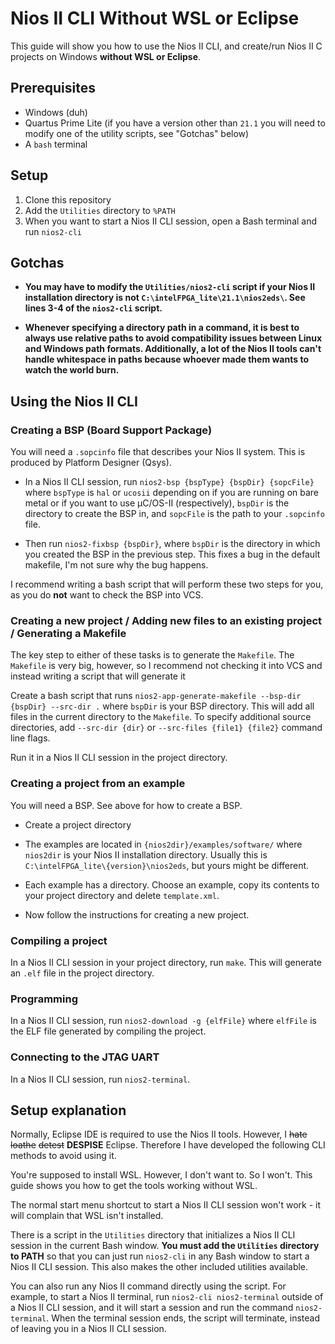 # Nios II CLI Without WSL or Eclipse

This guide will show you how to use the Nios II CLI, and create/run Nios II C projects on Windows **without WSL or Eclipse**.

## Prerequisites

* Windows (duh)
* Quartus Prime Lite (if you have a version other than `21.1` you will need to modify one of the utility scripts, see "Gotchas" below)
* A `bash` terminal

## Setup

1. Clone this repository
2. Add the `Utilities` directory to `%PATH`
3. When you want to start a Nios II CLI session, open a Bash terminal and run `nios2-cli`

## Gotchas

* **You may have to modify the `Utilities/nios2-cli` script if your Nios II installation directory is not `C:\intelFPGA_lite\21.1\nios2eds\`. See lines 3-4 of the `nios2-cli` script.**

* **Whenever specifying a directory path in a command, it is best to always use relative paths to avoid compatibility issues between Linux and Windows path formats. Additionally, a lot of the Nios II tools can't handle whitespace in paths because whoever made them wants to watch the world burn.**

## Using the Nios II CLI

### Creating a BSP (Board Support Package)

You will need a `.sopcinfo` file that describes your Nios II system. This is produced by Platform Designer (Qsys).

* In a Nios II CLI session, run `nios2-bsp {bspType} {bspDir} {sopcFile}` where `bspType` is `hal` or `ucosii` depending on if you are running on bare metal or if you want to use μC/OS-II (respectively), `bspDir` is the directory to create the BSP in, and `sopcFile` is the path to your `.sopcinfo` file.

* Then run `nios2-fixbsp {bspDir}`, where `bspDir` is the directory in which you created the BSP in the previous step. This fixes a bug in the default makefile, I'm not sure why the bug happens.

I recommend writing a bash script that will perform these two steps for you, as you do **not** want to check the BSP into VCS.

### Creating a new project / Adding new files to an existing project / Generating a Makefile

The key step to either of these tasks is to generate the `Makefile`. The `Makefile` is very big, however, so I recommend not checking it into VCS and instead writing a script that will generate it

Create a bash script that runs `nios2-app-generate-makefile --bsp-dir {bspDir} --src-dir .` where `bspDir` is your BSP directory. This will add all files in the current directory to the `Makefile`. To specify additional source directories, add `--src-dir {dir}` or `--src-files {file1} {file2}` command line flags.

Run it in a Nios II CLI session in the project directory.

### Creating a project from an example

You will need a BSP. See above for how to create a BSP.

* Create a project directory

* The examples are located in `{nios2dir}/examples/software/` where `nios2dir` is your Nios II installation directory. Usually this is `C:\intelFPGA_lite\{version}\nios2eds`, but yours might be different.

* Each example has a directory. Choose an example, copy its contents to your project directory and delete `template.xml`.

* Now follow the instructions for creating a new project.

### Compiling a project

In a Nios II CLI session in your project directory, run `make`. This will generate an `.elf` file in the project directory.

### Programming

In a Nios II CLI session, run `nios2-download -g {elfFile}` where `elfFile` is the ELF file generated by compiling the project.

### Connecting to the JTAG UART

In a Nios II CLI session, run `nios2-terminal`.

## Setup explanation

Normally, Eclipse IDE is required to use the Nios II tools. However, I ~~hate~~ ~~loathe~~ ~~detest~~ **DESPISE** Eclipse. Therefore I have developed the following CLI methods to avoid using it.

You're supposed to install WSL. However, I don't want to. So I won't. This guide shows you how to get the tools working without WSL.

The normal start menu shortcut to start a Nios II CLI session won't work - it will complain that WSL isn't installed.

There is a script in the `Utilities` directory that initializes a Nios II CLI session in the current Bash window. **You must add the `Utilities` directory to PATH** so that you can just run `nios2-cli` in any Bash window to start a Nios II CLI session. This also makes the other included utilities available.

You can also run any Nios II command directly using the script. For example, to start a Nios II terminal, run `nios2-cli nios2-terminal` outside of a Nios II CLI session, and it will start a session and run the command `nios2-terminal`. When the terminal session ends, the script will terminate, instead of leaving you in a Nios II CLI session.
